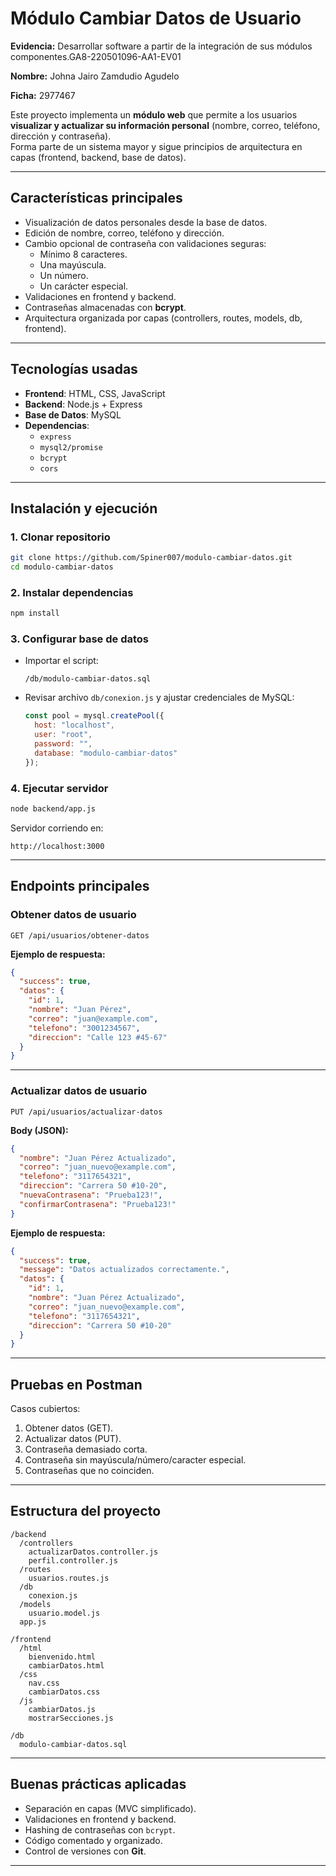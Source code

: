 # Módulo Cambiar Datos de Usuario

**Evidencia:** Desarrollar software a partir de la integración de sus módulos
componentes.GA8-220501096-AA1-EV01

**Nombre:**  Johna Jairo Zamdudio Agudelo

**Ficha:** 2977467

Este proyecto implementa un **módulo web** que permite a los usuarios **visualizar y actualizar su información personal** (nombre, correo, teléfono, dirección y contraseña).  
Forma parte de un sistema mayor y sigue principios de arquitectura en capas (frontend, backend, base de datos).

---

## Características principales
- Visualización de datos personales desde la base de datos.
- Edición de nombre, correo, teléfono y dirección.
- Cambio opcional de contraseña con validaciones seguras:
  - Mínimo 8 caracteres.
  - Una mayúscula.
  - Un número.
  - Un carácter especial.
- Validaciones en frontend y backend.
- Contraseñas almacenadas con **bcrypt**.
- Arquitectura organizada por capas (controllers, routes, models, db, frontend).

---

## Tecnologías usadas
- **Frontend**: HTML, CSS, JavaScript  
- **Backend**: Node.js + Express  
- **Base de Datos**: MySQL  
- **Dependencias**:  
  - `express`  
  - `mysql2/promise`  
  - `bcrypt`  
  - `cors`

---

## Instalación y ejecución

### 1. Clonar repositorio
```bash
git clone https://github.com/Spiner007/modulo-cambiar-datos.git
cd modulo-cambiar-datos
```

### 2. Instalar dependencias
```bash
npm install
```

### 3. Configurar base de datos
- Importar el script:
  ```
  /db/modulo-cambiar-datos.sql
  ```
- Revisar archivo `db/conexion.js` y ajustar credenciales de MySQL:
  ```js
  const pool = mysql.createPool({
    host: "localhost",
    user: "root",
    password: "",
    database: "modulo-cambiar-datos"
  });
  ```

### 4. Ejecutar servidor
```bash
node backend/app.js
```

Servidor corriendo en:
```
http://localhost:3000
```

---

## Endpoints principales

### Obtener datos de usuario
```http
GET /api/usuarios/obtener-datos
```
**Ejemplo de respuesta:**
```json
{
  "success": true,
  "datos": {
    "id": 1,
    "nombre": "Juan Pérez",
    "correo": "juan@example.com",
    "telefono": "3001234567",
    "direccion": "Calle 123 #45-67"
  }
}
```

---

### Actualizar datos de usuario
```http
PUT /api/usuarios/actualizar-datos
```
**Body (JSON):**
```json
{
  "nombre": "Juan Pérez Actualizado",
  "correo": "juan_nuevo@example.com",
  "telefono": "3117654321",
  "direccion": "Carrera 50 #10-20",
  "nuevaContrasena": "Prueba123!",
  "confirmarContrasena": "Prueba123!"
}
```

**Ejemplo de respuesta:**
```json
{
  "success": true,
  "message": "Datos actualizados correctamente.",
  "datos": {
    "id": 1,
    "nombre": "Juan Pérez Actualizado",
    "correo": "juan_nuevo@example.com",
    "telefono": "3117654321",
    "direccion": "Carrera 50 #10-20"
  }
}
```

---

## Pruebas en Postman

Casos cubiertos:
1. Obtener datos (GET).  
2. Actualizar datos (PUT).  
3. Contraseña demasiado corta.  
4. Contraseña sin mayúscula/número/caracter especial.  
5. Contraseñas que no coinciden.  

---

## Estructura del proyecto

```
/backend
  /controllers
    actualizarDatos.controller.js
    perfil.controller.js
  /routes
    usuarios.routes.js
  /db
    conexion.js
  /models
    usuario.model.js
  app.js

/frontend
  /html
    bienvenido.html
    cambiarDatos.html
  /css
    nav.css
    cambiarDatos.css
  /js
    cambiarDatos.js
    mostrarSecciones.js

/db
  modulo-cambiar-datos.sql
```

---

## Buenas prácticas aplicadas
- Separación en capas (MVC simplificado).
- Validaciones en frontend y backend.
- Hashing de contraseñas con `bcrypt`.
- Código comentado y organizado.
- Control de versiones con **Git**.

---


